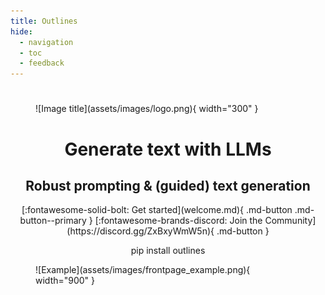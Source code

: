 ```yaml
---
title: Outlines
hide:
  - navigation
  - toc
  - feedback
---
```


#

<figure markdown>
  ![Image title](assets/images/logo.png){ width="300" }
</figure>

<center>
    <h1 class="title">Generate text with LLMs</h1>
    <h2 class="subtitle">Robust prompting & (guided) text generation</h2>
    [:fontawesome-solid-bolt: Get started](welcome.md){ .md-button .md-button--primary }
    [:fontawesome-brands-discord: Join the Community](https://discord.gg/ZxBxyWmW5n){ .md-button }

 pip install outlines
</center>

<figure markdown>
  ![Example](assets/images/frontpage_example.png){ width="900" }
</figure>
